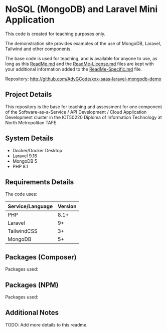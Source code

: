 # NoSQL (MongoDB) and Laravel Mini Application

This code is created for teaching purposes only.

The demonstration site provides examples of the use of MongoDB, Laravel, Tailwind and other components.

The base code is used for teaching, and is available for anyone to use, as long as this
[ReadMe.md](ReadMe.md) and the [ReadMe-License.md](ReadMe-License.md) files are kept with your 
additional information added to the [ReadMe-Specific.md](ReadMe-Specific.md) file.  

Repository: http://github.com/AdyGCode/xxx-saas-laravel-mongodb-demo

## Project Details

This repository is the base for teaching and assessment for one component of the Software-as-a-Service / API Development / 
Cloud Application Development cluster in the ICT50220 Diploma of Information Technology at North Metropolitan TAFE. 


## System Details

- Docker/Docker Desktop
- Laravel 9.18
- MongoDB 5
- PHP 8.1

## Requirements Details

The code uses:

| Service/Language | Version |
|------------------|---------|
| PHP              | 8.1+    |
| Laravel          | 9+      |
| TailwindCSS      | 3+      |
| MongoDB          | 5+      | 

## Packages (Composer)

Packages used:

## Packages (NPM)

Packages used:


## Additional Notes

TODO: Add more details to this readme.


